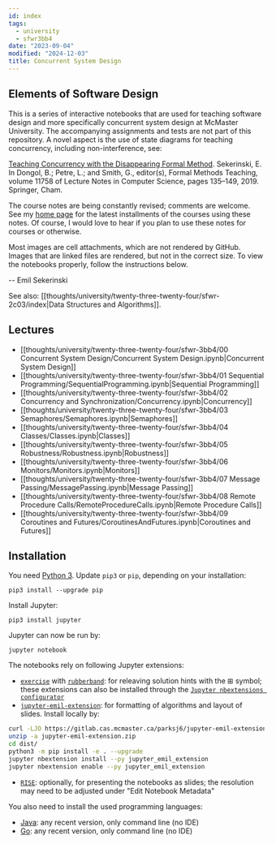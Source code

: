 ```yaml
---
id: index
tags:
  - university
  - sfwr3bb4
date: "2023-09-04"
modified: "2024-12-03"
title: Concurrent System Design
---
```


## Elements of Software Design

This is a series of interactive notebooks that are used for teaching software design and more specifically concurrent system design at McMaster University. The accompanying assignments and tests are not part of this repository. A novel aspect is the use of state diagrams for teaching concurrency, including non-interference, see:

[Teaching Concurrency with the Disappearing Formal Method](http://doi.org/10.1007/978-3-030-32441-4_9). Sekerinski, E. In Dongol, B.; Petre, L.; and Smith, G., editor(s), Formal Methods Teaching, volume 11758 of Lecture Notes in Computer Science, pages 135–149, 2019. Springer, Cham.

The course notes are being constantly revised; comments are welcome. See my [home page](http://www.cas.mcmaster.ca/~emil/) for the latest installments of the courses using these notes. Of course, I would love to hear if you plan to use these notes for courses or otherwise.

Most images are cell attachments, which are not rendered by GitHub. Images that are linked files are rendered, but not in the correct size. To view the notebooks properly, follow the instructions below.

-- Emil Sekerinski

See also: [[thoughts/university/twenty-three-twenty-four/sfwr-2c03/index|Data Structures and Algorithms]].

## Lectures

- [[thoughts/university/twenty-three-twenty-four/sfwr-3bb4/00 Concurrent System Design/Concurrent System Design.ipynb|Concurrent System Design]]
- [[thoughts/university/twenty-three-twenty-four/sfwr-3bb4/01 Sequential Programming/SequentialProgramming.ipynb|Sequential Programming]]
- [[thoughts/university/twenty-three-twenty-four/sfwr-3bb4/02 Concurrency and Synchronization/Concurrency.ipynb|Concurrency]]
- [[thoughts/university/twenty-three-twenty-four/sfwr-3bb4/03 Semaphores/Semaphores.ipynb|Semaphores]]
- [[thoughts/university/twenty-three-twenty-four/sfwr-3bb4/04 Classes/Classes.ipynb|Classes]]
- [[thoughts/university/twenty-three-twenty-four/sfwr-3bb4/05 Robustness/Robustness.ipynb|Robustness]]
- [[thoughts/university/twenty-three-twenty-four/sfwr-3bb4/06 Monitors/Monitors.ipynb|Monitors]]
- [[thoughts/university/twenty-three-twenty-four/sfwr-3bb4/07 Message Passing/MessagePassing.ipynb|Message Passing]]
- [[thoughts/university/twenty-three-twenty-four/sfwr-3bb4/08 Remote Procedure Calls/RemoteProcedureCalls.ipynb|Remote Procedure Calls]]
- [[thoughts/university/twenty-three-twenty-four/sfwr-3bb4/09 Coroutines and Futures/CoroutinesAndFutures.ipynb|Coroutines and Futures]]

## Installation

You need [Python 3](https://www.python.org/downloads/). Update `pip3` or `pip`, depending on your installation:

    pip3 install --upgrade pip

Install Jupyter:

    pip3 install jupyter

Jupyter can now be run by:

    jupyter notebook

The notebooks rely on following Jupyter extensions:

- [`exercise`](https://jupyter-contrib-nbextensions.readthedocs.io/en/latest/nbextensions/exercise/readme.html) with [`rubberband`](https://jupyter-contrib-nbextensions.readthedocs.io/en/latest/nbextensions/rubberband/readme.html): for releaving solution hints with the ⊞ symbol; these extensions can also be installed through the [`Jupyter nbextensions configurator`](https://github.com/ipython-contrib/jupyter_contrib_nbextensions)
- [`jupyter-emil-extension`](https://gitlab.cas.mcmaster.ca/parksj6/jupyter-se3bb4-extension): for formatting of algorithms and layout of slides. Install locally by:

```sh
curl -LJO https://gitlab.cas.mcmaster.ca/parksj6/jupyter-emil-extension/-/jobs/artifacts/master/download?job=build
unzip -a jupyter-emil-extension.zip
cd dist/
python3 -m pip install -e . --upgrade
jupyter nbextension install --py jupyter_emil_extension
jupyter nbextension enable --py jupyter_emil_extension
```

- [`RISE`](https://github.com/damianavila/RISE): optionally, for presenting the notebooks as slides; the resolution may need to be adjusted under "Edit Notebook Metadata"

You also need to install the used programming languages:

- [Java](https://java.com/en/download/): any recent version, only command line (no IDE)
- [Go](https://golang.org/dl/): any recent version, only command line (no IDE)
